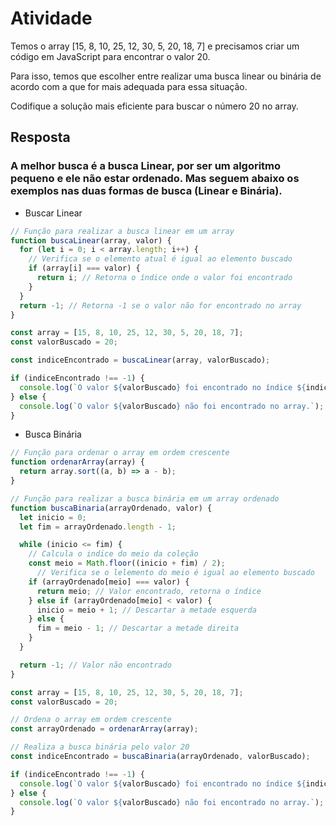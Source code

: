 # Atividade

Temos o array [15, 8, 10, 25, 12, 30, 5, 20, 18, 7] e precisamos criar um código em JavaScript para encontrar o valor 20.

Para isso, temos que escolher entre realizar uma busca linear ou binária de acordo com a que for mais adequada para essa situação.

Codifique a solução mais eficiente para buscar o número 20 no array.

## Resposta

### A melhor busca é a busca Linear, por ser um algoritmo pequeno e ele não estar ordenado. Mas seguem abaixo os exemplos nas duas formas de busca (Linear e Binária).

- Buscar Linear

```javascript
// Função para realizar a busca linear em um array
function buscaLinear(array, valor) {
  for (let i = 0; i < array.length; i++) {
    // Verifica se o elemento atual é igual ao elemento buscado
    if (array[i] === valor) {
      return i; // Retorna o índice onde o valor foi encontrado
    }
  }
  return -1; // Retorna -1 se o valor não for encontrado no array
}

const array = [15, 8, 10, 25, 12, 30, 5, 20, 18, 7];
const valorBuscado = 20;

const indiceEncontrado = buscaLinear(array, valorBuscado);

if (indiceEncontrado !== -1) {
  console.log(`O valor ${valorBuscado} foi encontrado no índice ${indiceEncontrado}.`);
} else {
  console.log(`O valor ${valorBuscado} não foi encontrado no array.`);
}

```

- Busca Binária

```javascript
// Função para ordenar o array em ordem crescente
function ordenarArray(array) {
  return array.sort((a, b) => a - b);
}

// Função para realizar a busca binária em um array ordenado
function buscaBinaria(arrayOrdenado, valor) {
  let inicio = 0;
  let fim = arrayOrdenado.length - 1;

  while (inicio <= fim) {
    // Calcula o indice do meio da coleção
    const meio = Math.floor((inicio + fim) / 2);
      // Verifica se o lelemento do meio é igual ao elemento buscado
    if (arrayOrdenado[meio] === valor) {
      return meio; // Valor encontrado, retorna o índice
    } else if (arrayOrdenado[meio] < valor) {
      inicio = meio + 1; // Descartar a metade esquerda
    } else {
      fim = meio - 1; // Descartar a metade direita
    }
  }

  return -1; // Valor não encontrado
}

const array = [15, 8, 10, 25, 12, 30, 5, 20, 18, 7];
const valorBuscado = 20;

// Ordena o array em ordem crescente
const arrayOrdenado = ordenarArray(array);

// Realiza a busca binária pelo valor 20
const indiceEncontrado = buscaBinaria(arrayOrdenado, valorBuscado);

if (indiceEncontrado !== -1) {
  console.log(`O valor ${valorBuscado} foi encontrado no índice ${indiceEncontrado}.`);
} else {
  console.log(`O valor ${valorBuscado} não foi encontrado no array.`);
}
```
